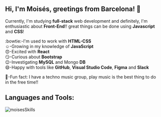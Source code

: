## Hi, I'm Moisés, greetings from Barcelona! :wave:

Currently, I'm studying **full-stack** web development and definitely, I'm enthusiastic about **Front-End**!! great things can be done using **Javascript** and **CSS**!

:bowtie:-I'm used to work with **HTML-CSS**<br>
:relaxed:-Growing in my knowledge of **JavaScript**<br>
:heart_eyes:-Excited with **React**<br>
:smirk:-Curious about **Bootstrap**<br>
:wink:-Investigating **MySQL** and Mongo **DB**<br>
:smile:-Happy with tools like **GitHub**, **Visual Studio Code**, **Figma** and **Slack**<br>

:musical_keyboard:-Fun fact: I have a techno music group, play music is the best thing to do in the free time!!
<br>
## Languages and Tools:

<img src="https://raw.githubusercontent.com/moisesmena/moisesmena/master/moisesTools.png" alt="moisesSkills">

